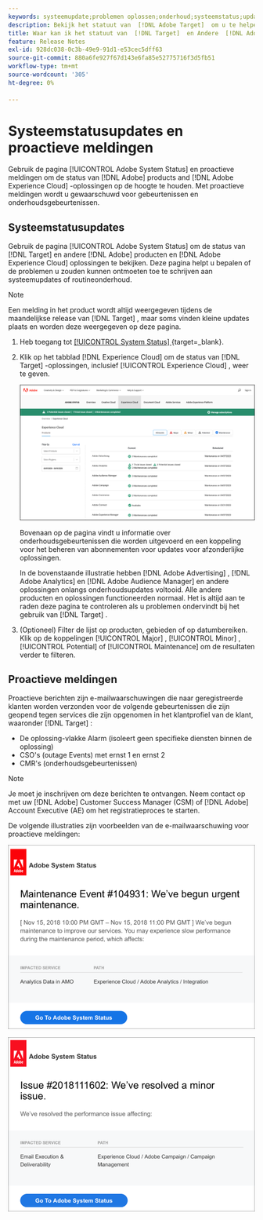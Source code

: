```yaml
---
keywords: systeemupdate;problemen oplossen;onderhoud;systeemstatus;update-status
description: Bekijk het statuut van  [!DNL Adobe Target]  om u te helpen bepalen of de problemen u zouden kunnen ontmoeten toe te schrijven zijn aan systeemupdates of routineonderhoud.
title: Waar kan ik het statuut van  [!DNL Target]  en Andere  [!DNL Adobe]  Producten bekijken?
feature: Release Notes
exl-id: 928dc038-0c3b-49e9-91d1-e53cec5dff63
source-git-commit: 880a6fe927f67d143e6fa85e52775716f3d5fb51
workflow-type: tm+mt
source-wordcount: '305'
ht-degree: 0%

---
```


# Systeemstatusupdates en proactieve meldingen

Gebruik de pagina [!UICONTROL Adobe System Status] en proactieve meldingen om de status van [!DNL Adobe] products and [!DNL Adobe Experience Cloud] -oplossingen op de hoogte te houden. Met proactieve meldingen wordt u gewaarschuwd voor gebeurtenissen en onderhoudsgebeurtenissen.

## Systeemstatusupdates

Gebruik de pagina [!UICONTROL Adobe System Status] om de status van [!DNL Target] en andere [!DNL Adobe] producten en [!DNL Adobe Experience Cloud] oplossingen te bekijken. Deze pagina helpt u bepalen of de problemen u zouden kunnen ontmoeten toe te schrijven aan systeemupdates of routineonderhoud.

>[!NOTE]
>
>Een melding in het product wordt altijd weergegeven tijdens de maandelijkse release van [!DNL Target] , maar soms vinden kleine updates plaats en worden deze weergegeven op deze pagina.

1. Heb toegang tot [[!UICONTROL System Status] ](https://status.adobe.com/){target=_blank}.

1. Klik op het tabblad [!DNL Experience Cloud] om de status van [!DNL Target] -oplossingen, inclusief [!UICONTROL Experience Cloud] , weer te geven.

   ![ system_status beeld ](assets/system_status.png)

   Bovenaan op de pagina vindt u informatie over onderhoudsgebeurtenissen die worden uitgevoerd en een koppeling voor het beheren van abonnementen voor updates voor afzonderlijke oplossingen.

   In de bovenstaande illustratie hebben [!DNL Adobe Advertising] , [!DNL Adobe Analytics] en [!DNL Adobe Audience Manager] en andere oplossingen onlangs onderhoudsupdates voltooid. Alle andere producten en oplossingen functioneerden normaal. Het is altijd aan te raden deze pagina te controleren als u problemen ondervindt bij het gebruik van [!DNL Target] .

1. (Optioneel) Filter de lijst op producten, gebieden of op datumbereiken. Klik op de koppelingen [!UICONTROL Major] , [!UICONTROL Minor] , [!UICONTROL Potential] of [!UICONTROL Maintenance] om de resultaten verder te filteren.

## Proactieve meldingen

Proactieve berichten zijn e-mailwaarschuwingen die naar geregistreerde klanten worden verzonden voor de volgende gebeurtenissen die zijn geopend tegen services die zijn opgenomen in het klantprofiel van de klant, waaronder [!DNL Target] :

* De oplossing-vlakke Alarm (isoleert geen specifieke diensten binnen de oplossing)
* CSO&#39;s (outage Events) met ernst 1 en ernst 2
* CMR&#39;s (onderhoudsgebeurtenissen)

>[!NOTE]
>
>Je moet je inschrijven om deze berichten te ontvangen. Neem contact op met uw [!DNL Adobe] Customer Success Manager (CSM) of [!DNL Adobe] Account Executive (AE) om het registratieproces te starten.

De volgende illustraties zijn voorbeelden van de e-mailwaarschuwing voor proactieve meldingen:

![ Proactief bericht 1 ](/help/main/r-release-notes/assets/proactive-notification-1.png)

![ Proactief bericht 2 ](/help/main/r-release-notes/assets/proactive-notification-2.png)
